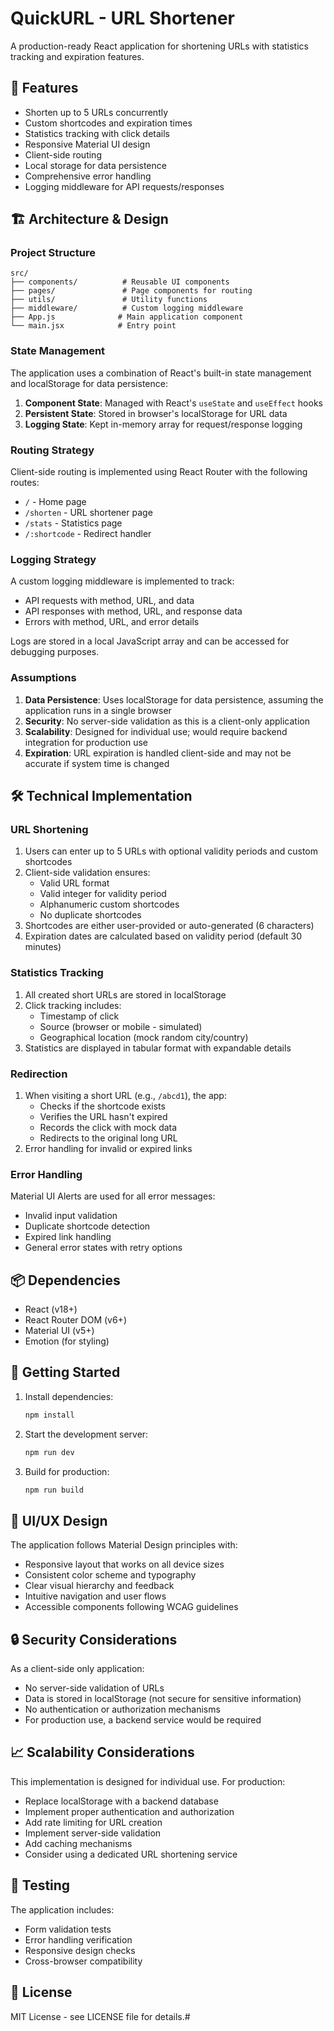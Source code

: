 # QuickURL - URL Shortener

A production-ready React application for shortening URLs with statistics tracking and expiration features.

## 🚀 Features

- Shorten up to 5 URLs concurrently
- Custom shortcodes and expiration times
- Statistics tracking with click details
- Responsive Material UI design
- Client-side routing
- Local storage for data persistence
- Comprehensive error handling
- Logging middleware for API requests/responses

## 🏗️ Architecture & Design

### Project Structure

```
src/
├── components/          # Reusable UI components
├── pages/               # Page components for routing
├── utils/               # Utility functions
├── middleware/          # Custom logging middleware
├── App.js              # Main application component
└── main.jsx            # Entry point
```

### State Management

The application uses a combination of React's built-in state management and localStorage for data persistence:

1. **Component State**: Managed with React's `useState` and `useEffect` hooks
2. **Persistent State**: Stored in browser's localStorage for URL data
3. **Logging State**: Kept in-memory array for request/response logging

### Routing Strategy

Client-side routing is implemented using React Router with the following routes:

- `/` - Home page
- `/shorten` - URL shortener page
- `/stats` - Statistics page
- `/:shortcode` - Redirect handler

### Logging Strategy

A custom logging middleware is implemented to track:

- API requests with method, URL, and data
- API responses with method, URL, and response data
- Errors with method, URL, and error details

Logs are stored in a local JavaScript array and can be accessed for debugging purposes.

### Assumptions

1. **Data Persistence**: Uses localStorage for data persistence, assuming the application runs in a single browser
2. **Security**: No server-side validation as this is a client-only application
3. **Scalability**: Designed for individual use; would require backend integration for production use
4. **Expiration**: URL expiration is handled client-side and may not be accurate if system time is changed

## 🛠️ Technical Implementation

### URL Shortening

1. Users can enter up to 5 URLs with optional validity periods and custom shortcodes
2. Client-side validation ensures:
   - Valid URL format
   - Valid integer for validity period
   - Alphanumeric custom shortcodes
   - No duplicate shortcodes
3. Shortcodes are either user-provided or auto-generated (6 characters)
4. Expiration dates are calculated based on validity period (default 30 minutes)

### Statistics Tracking

1. All created short URLs are stored in localStorage
2. Click tracking includes:
   - Timestamp of click
   - Source (browser or mobile - simulated)
   - Geographical location (mock random city/country)
3. Statistics are displayed in tabular format with expandable details

### Redirection

1. When visiting a short URL (e.g., `/abcd1`), the app:
   - Checks if the shortcode exists
   - Verifies the URL hasn't expired
   - Records the click with mock data
   - Redirects to the original long URL
2. Error handling for invalid or expired links

### Error Handling

Material UI Alerts are used for all error messages:

- Invalid input validation
- Duplicate shortcode detection
- Expired link handling
- General error states with retry options

## 📦 Dependencies

- React (v18+)
- React Router DOM (v6+)
- Material UI (v5+)
- Emotion (for styling)

## 🚀 Getting Started

1. Install dependencies:
   ```bash
   npm install
   ```

2. Start the development server:
   ```bash
   npm run dev
   ```

3. Build for production:
   ```bash
   npm run build
   ```

## 🎨 UI/UX Design

The application follows Material Design principles with:

- Responsive layout that works on all device sizes
- Consistent color scheme and typography
- Clear visual hierarchy and feedback
- Intuitive navigation and user flows
- Accessible components following WCAG guidelines

## 🔒 Security Considerations

As a client-side only application:

- No server-side validation of URLs
- Data is stored in localStorage (not secure for sensitive information)
- No authentication or authorization mechanisms
- For production use, a backend service would be required

## 📈 Scalability Considerations

This implementation is designed for individual use. For production:

- Replace localStorage with a backend database
- Implement proper authentication and authorization
- Add rate limiting for URL creation
- Implement server-side validation
- Add caching mechanisms
- Consider using a dedicated URL shortening service

## 🧪 Testing

The application includes:

- Form validation tests
- Error handling verification
- Responsive design checks
- Cross-browser compatibility

## 📄 License

MIT License - see LICENSE file for details.#
